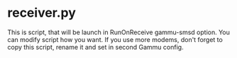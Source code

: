 # receiver.py

This is script, that will be launch in RunOnReceive gammu-smsd option. You can modify script how you want.
If you use more modems, don't forget to copy this script, rename it and set in second Gammu config.
